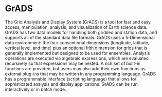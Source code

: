 # GrADS
The Grid Analysis and Display System (GrADS) is a tool for fast and easy access, manipulation, analysis, and visualization of Earth science data. GrADS has two data models for handling both gridded and station data, and supports all of the standard data file formats. GrADS uses a 5-Dimensional data environment: the four conventional dimensions (longitude, latitude, vertical level, and time) plus an optional fifth dimension for grids that is generally implemented but designed to be used for ensembles. Analysis operations are executed via algebraic expressions, which are evaluated recursively so that expressions may be nested. A rich set of built-in functions are provided, but users may also add their own functions as external plug-ins that may be written in any programming language. GrADS has a programmable interface (scripting language) that allows for sophisticated analysis and display applications. GrADS can be run interactively or in batch mode.
